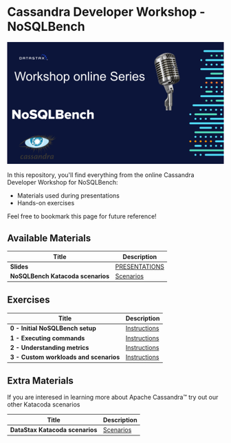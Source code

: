 Cassandra Developer Workshop - NoSQLBench
======================================================

![OK](https://github.com/DataStax-Academy/nosqlbech-workshop-online/blob/master/materials/images/title-page.png?raw=true)

In this repository, you'll find everything from the online Cassandra Developer Workshop for NoSQLBench:
- Materials used during presentations
- Hands-on exercises

Feel free to bookmark this page for future reference!

## Available Materials

| Title  | Description
|---|---|
| **Slides** | [PRESENTATIONS](materials/presentation.pdf) |
| **NoSQLBench Katacoda scenarios** | [Scenarios](https://katacoda.com/shallada/courses/nosqlbench-intro) |


## Exercises


| Title  | Description
|---|---|
| **0 - Initial NoSQLBench setup** | [Instructions](0-setup/README.MD) |
| **1 - Executing commands** | [Instructions](1-executing-commands/README.MD)  |
| **2 - Understanding metrics** | [Instructions](2-grafana-metrics/README.MD)  |
| **3 - Custom workloads and scenarios** | [Instructions](3-custom-workloads/README.MD)  |

## Extra Materials
If you are interesed in learning more about Apache Cassandra™ try out our other Katacoda scenarios

| Title  | Description
|---|---|
| **DataStax Katacoda scenarios** | [Scenarios](https://www.katacoda.com/datastax) |

